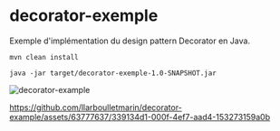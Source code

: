 # decorator-exemple

Exemple d'implémentation du design pattern Decorator en Java.

```shell
mvn clean install
```

```shell
java -jar target/decorator-exemple-1.0-SNAPSHOT.jar
```

![decorator-example](https://github.com/llarboulletmarin/decorator-example/assets/63777637/3b88321e-55e8-4519-bd2e-33aaf13e6b87)


https://github.com/llarboulletmarin/decorator-example/assets/63777637/339134d1-000f-4ef7-aad4-153273159a0b
